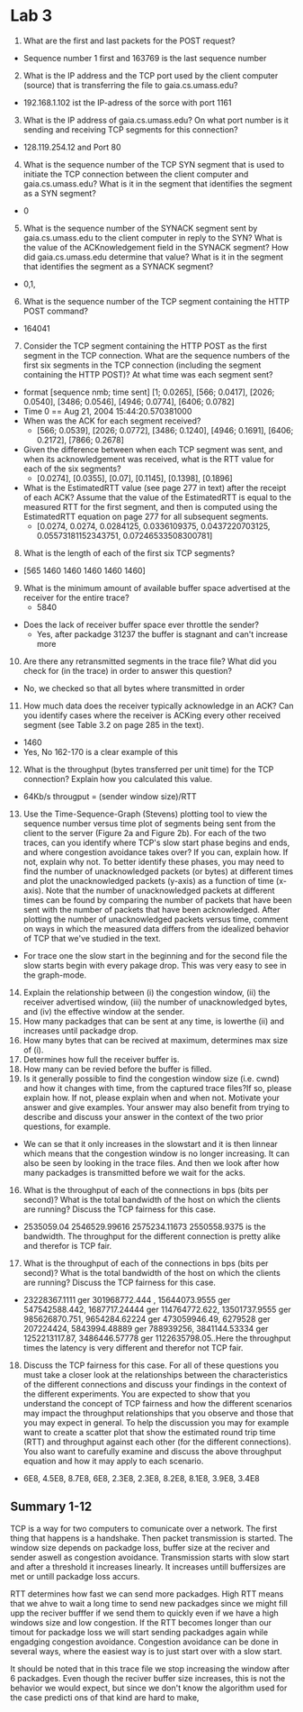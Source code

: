 # Lab 3 
1. What are the first and last packets for the POST request?
  * Sequence number 1 first and 163769 is the last sequence number
2. What is the IP address and the TCP port used by the client computer (source) that is transferring the file to gaia.cs.umass.edu?
  * 192.168.1.102 ist the IP-adress of the sorce with port 1161
3. What is the IP address of gaia.cs.umass.edu? On what port number is it sending and receiving TCP segments for this connection?
  * 128.119.254.12 and Port 80
4. What is the sequence number of the TCP SYN segment that is used to initiate the TCP connection between the client computer and gaia.cs.umass.edu? What is it in the segment that identifies the segment as a SYN segment?
  * 0
5. What is the sequence number of the SYNACK segment sent by gaia.cs.umass.edu to the client computer in reply to the SYN? What is the value of the ACKnowledgement field in the SYNACK segment? How did gaia.cs.umass.edu determine that value? What is it in the segment that identifies the segment as a SYNACK segment?
  * 0,1,
6. What is the sequence number of the TCP segment containing the HTTP POST command?
  * 164041
7. Consider the TCP segment containing the HTTP POST as the first segment in the TCP connection. What are the sequence numbers of the first six segments in the TCP connection (including the segment containing the HTTP POST)? At what time was each segment sent?
  * format [sequence nmb; time sent] [1; 0.0265], [566; 0.0417], [2026; 0.0540], [3486; 0.0546], [4946; 0.0774], [6406; 0.0782]
  * Time 0 == Aug 21, 2004 15:44:20.570381000
 * When was the ACK for each segment received?
   * [566; 0.0539], [2026; 0.0772], [3486; 0.1240], [4946; 0.1691], [6406; 0.2172], [7866; 0.2678]
 * Given the difference between when each TCP segment was sent, and when its acknowledgement was received, what is the RTT value for each of the six segments?
   * [0.0274], [0.0355], [0.07], [0.1145], [0.1398], [0.1896]
 * What is the EstimatedRTT value (see page 277 in text) after the receipt of each ACK? Assume that the value of the EstimatedRTT is equal to the measured RTT for the first segment, and then is computed using the EstimatedRTT equation on page 277 for all subsequent segments.
   * [0.0274, 0.0274, 0.0284125, 0.0336109375, 0.0437220703125, 0.05573181152343751, 0.07246533508300781]
8. What is the length of each of the first six TCP segments?
 * [565 1460 1460 1460 1460 1460]
9. What is the minimum amount of available buffer space advertised at the receiver for the entire trace?
    * 5840
 * Does the lack of receiver buffer space ever throttle the sender?
   * Yes, after packadge 31237 the buffer is stagnant and can't increase more 
10. Are there any retransmitted segments in the trace file? What did you check for (in the trace) in order to answer this question?
 * No, we checked so that all bytes where transmitted in order
11. How much data does the receiver typically acknowledge in an ACK? Can you identify cases where the receiver is ACKing every other received segment (see Table 3.2 on page 285 in the text).
 * 1460
 * Yes, No 162-170 is a clear example of this
12. What is the throughput (bytes transferred per unit time) for the TCP connection? Explain how you calculated this value.
 * 64Kb/s througput = (sender window size)/RTT
13. Use the Time-Sequence-Graph (Stevens) plotting tool to view the sequence number versus time plot of segments being sent from the client to the server (Figure 2a and Figure 2b). For each of the two traces, can you identify where TCP's slow start phase begins and ends, and where congestion avoidance takes over? If you can, explain how. If not, explain why not. To better identify these phases, you may need to find the number of unacknowledged packets (or bytes) at different times and plot the unacknowledged packets (y-axis) as a function of time (x-axis). Note that the number of unacknowledged packets at different times can be found by comparing the number of packets that have been sent with the number of packets that have been acknowledged. After plotting the number of unacknowledged packets versus time, comment on ways in which the measured data differs from the idealized behavior of TCP that we've studied in the text.
 * For trace one the slow start in the beginning and for the second file the slow starts begin with every pakage drop. This was very easy to see in the graph-mode.
14. Explain the relationship between (i) the congestion window, (ii) the receiver advertised window, (iii) the number of unacknowledged bytes, and (iv) the effective window at the sender.
 1. How many packadges that can be sent at any time, is lowerthe (ii) and increases until packadge drop.
 2. How many bytes that can be recived at maximum, determines max size of (i).
 3. Determines how full the receiver buffer is.
 4. How many can be revied before the buffer is filled.
15. Is it generally possible to find the congestion window size (i.e. cwnd) and how it changes with time, from the captured trace files?If so, please explain how. If not, please explain when and when not. Motivate your answer and give examples. Your answer may also benefit from trying to describe and discuss your answer in the context of the two prior questions, for example.
 *  We can se that it only increases in the slowstart and it is then linnear which means that the congestion window is no longer increasing. It can also be seen by looking in the trace files. And then we look after how many packadges is transmitted before we wait for the acks.
16. What is the throughput of each of the connections in bps (bits per second)? What is the total bandwidth of the host on which the clients are running? Discuss the TCP fairness for this case.
 * 2535059.04 2546529.99616 2575234.11673 2550558.9375 is the bandwidth. The throughput for the different connection is pretty alike and therefor is TCP fair.
17. What is the throughput of each of the connections in bps (bits per second)? What is the total bandwidth of the host on which the clients are running? Discuss the TCP fairness for this case.
 * 23228367.1111 ger 301968772.444 , 15644073.9555 ger 547542588.442, 1687717.24444 ger 114764772.622, 13501737.9555 ger 985626870.751, 9654284.62224 ger 473059946.49, 6279528 ger 207224424, 5843994.48889 ger 788939256, 3841144.53334 ger 1252213117.87, 3486446.57778 ger 1122635798.05..Here the throughput times the latency is very different and therefor not TCP fair.
18. Discuss the TCP fairness for this case. For all of these questions you must take a closer look at the relationships between the characteristics of the different connections and discuss your findings in the context of the different experiments. You are expected to show that you understand the concept of TCP fairness and how the different scenarios may impact the throughput relationships that you observe and those that you may expect in general. To help the discussion you may for example want to create a scatter plot that show the estimated round trip time (RTT) and throughput against each other (for the different connections). You also want to carefully examine and discuss the above throughput equation and how it may apply to each scenario.
 * 6E8, 4.5E8, 8.7E8, 6E8, 2.3E8, 2.3E8, 8.2E8, 8.1E8, 3.9E8, 3.4E8
 
## Summary 1-12 
TCP is a way for two computers to comunicate over a network. The first thing that happens is a handshake. Then packet transmission is started. The window size depends on packadge loss, buffer size at the reciver and sender aswell as congestion avoidance. Transmission starts with slow start and after a threshold it increases linearly. It increases untill buffersizes are met or untill packadge loss accurs.

RTT determines how fast we can send more packadges. High RTT means that we ahve to wait a long time to send new packadges since we might fill upp the reciver bufffer if we send them to quickly even if we have a high windows size and low congestion. If the RTT becomes longer than our timout for packadge loss we will start sending packadges again while engadging congestion avoidance. Congestion avoidance can be done in several ways, where the easiest way is to just start over with a slow start. 

It should be noted that in this trace file we stop increasing the window after 6 packadges. Even though the reciver buffer size increases, this is not the behavior we would expect, but since we don't know the algorithm used for the case predicti ons of that kind are hard to make,
